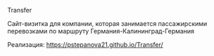 Transfer

Сайт-визитка для компании, которая занимается пассажирскими перевозками
по маршруту Германия-Калининград-Германия

Реализация:
https://pstepanova21.github.io/Transfer/
